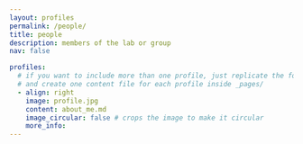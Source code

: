 ```yaml
---
layout: profiles
permalink: /people/
title: people
description: members of the lab or group
nav: false

profiles:
  # if you want to include more than one profile, just replicate the following block
  # and create one content file for each profile inside _pages/
  - align: right
    image: profile.jpg
    content: about_me.md
    image_circular: false # crops the image to make it circular
    more_info: 
---
```

